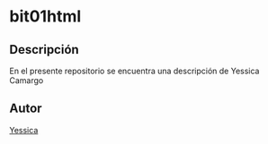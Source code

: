 # bit01html
## Descripción
En el presente repositorio se encuentra una descripción de Yessica Camargo
## Autor
[Yessica](https://www.linkedin.com/in/yessica-camargo98/)
